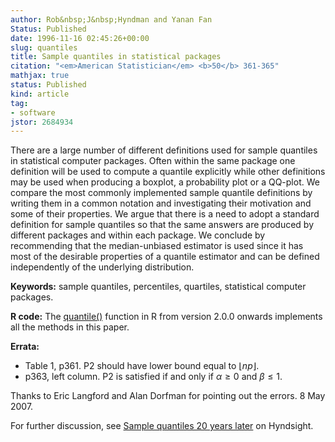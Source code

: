 ```yaml
---
author: Rob&nbsp;J&nbsp;Hyndman and Yanan Fan
Status: Published
date: 1996-11-16 02:45:26+00:00
slug: quantiles
title: Sample quantiles in statistical packages
citation: "<em>American Statistician</em> <b>50</b> 361-365"
mathjax: true
status: Published
kind: article
tag:
- software
jstor: 2684934
---
```


There are a large number of different definitions used for sample quantiles in statistical computer packages. Often within the same package one definition will be used to compute a quantile explicitly while other definitions may be used when producing a boxplot, a probability plot or a QQ-plot. We compare the most commonly implemented sample quantile definitions by writing them in a common notation and investigating their motivation and some of their properties. We argue that there is a need to adopt a standard definition for sample quantiles so that the same answers are produced by different packages and within each package. We conclude by recommending that the median-unbiased estimator is used since it has most of the desirable properties of a quantile estimator and can be defined independently of the underlying distribution.

**Keywords:** sample quantiles, percentiles, quartiles, statistical computer packages.

**R code:** The [quantile()](https://www.rdocumentation.org/packages/stats/topics/quantile) function in R from version 2.0.0 onwards implements all the methods in this paper.

**Errata:**

  * Table 1, p361. P2 should have lower bound equal to $\lfloor np\rfloor$.
  * p363, left column. P2 is satisfied if and only if $\alpha\ge0$ and $\beta\le1$.

Thanks to Eric Langford and Alan Dorfman for pointing out the errors. 8 May 2007.

For further discussion, see [Sample quantiles 20 years later](/hyndsight/sample-quantiles-20-years-later/) on Hyndsight.


